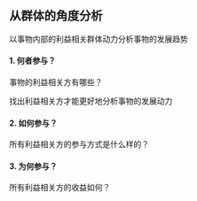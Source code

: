 ## 从群体的角度分析

以事物内部的利益相关群体动力分析事物的发展趋势

#### 1. 何者参与？

事物的利益相关方有哪些？

找出利益相关方才能更好地分析事物的发展动力

#### 2. 如何参与？

所有利益相关方的参与方式是什么样的？

#### 3. 为何参与？

所有利益相关方的收益如何？